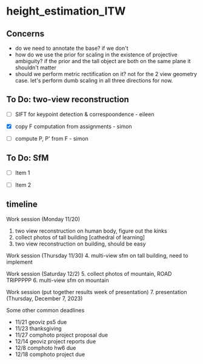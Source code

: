 # height_estimation_ITW


## Concerns
- do we need to annotate the base? if we don't 
- how do we use the prior for scaling in the existence of projective ambiguity? if the prior and the tall object are both on the same plane it shouldn't matter
- should we perform metric rectification on it? not for the 2 view geometry case. let's perform dumb scaling in all three directions for now.


## To Do: two-view reconstruction
- [ ] SIFT for keypoint detection & correspoondence - eileen
- [x] copy F computation from assignments - simon
- [ ] compute P, P' from F - simon


## To Do: SfM
- [ ] Item 1
- [ ] Item 2


## timeline

Work session (Monday 11/20)
1. two view reconstruction on human body, figure out the kinks
2. collect photos of tall building [cathedral of learning]
3. two view reconstruction on building, should be easy

Work session (Thursday 11/30)
4. multi-view sfm on tall building, need to implement

Work session (Saturday 12/2)
5. collect photos of mountain, ROAD TRIPPPPP
6. multi-view sfm on mountain

Work session (put together results week of presentation)
7. presentation (Thursday, December 7, 2023)

Some other common deadlines
- 11/21 geoviz ps5 due
- 11/23 thanksgiving
- 11/27 comphoto project proposal due
- 12/14 geoviz project reports due
- 12/8 comphoto hw6 due
- 12/18 comphoto project due

